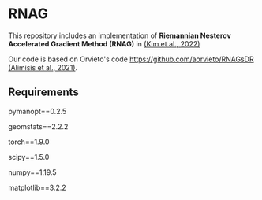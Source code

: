 # RNAG
This repository includes an implementation of **Riemannian Nesterov Accelerated Gradient Method (RNAG)** in [(Kim et al., 2022)][kim2022]

Our code is based on Orvieto's code https://github.com/aorvieto/RNAGsDR [(Alimisis et al., 2021)][alimisis2021].

## Requirements
pymanopt==0.2.5

geomstats==2.2.2

torch==1.9.0

scipy==1.5.0

numpy==1.19.5

matplotlib==3.2.2

[alimisis2021]: http://proceedings.mlr.press/v130/alimisis21a/alimisis21a-supp.pdf
[kim2022]: https://arxiv.org/pdf/2202.02036.pdf
